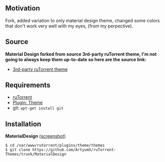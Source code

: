 ## Motivation
Fork, added variation to only material design theme, changed some colors that don't work very well with my eyes, (from my perpective).

## Source
**Material Design forked from source 3rd-party ruTorrent theme, I'm not going to always keep them up-to-date so here are the source link:**

* [3rd-party ruTorrent theme](https://github.com/artyuum/3rd-party-rutorrent-themes)

## Requirements
 
* [ruTorrent](https://github.com/Novik/ruTorrent)
* [Plugin: Theme](https://github.com/Novik/ruTorrent/wiki/PluginTheme)
* git: `apt-get install git`

## Installation
 
**MaterialDesign** [(screenshot)](https://raw.githubusercontent.com/artyuum/3rd-party-ruTorrent-Themes/master/materialdesign.jpg)
```
$ cd /var/www/rutorrent/plugins/theme/themes
$ git clone https://github.com/ArtyumX/ruTorrent-Themes/trunk/MaterialDesign
```